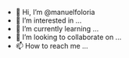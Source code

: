 - 👋 Hi, I’m @manuelfoloria
- 👀 I’m interested in ...
- 🌱 I’m currently learning ...
- 💞️ I’m looking to collaborate on ...
- 📫 How to reach me ...

<!---
manuelfoloria/manuelfoloria is a ✨ special ✨ repository because its `README.md` (this file) appears on your GitHub profile.
You can click the Preview link to take a look at your changes.
--->
